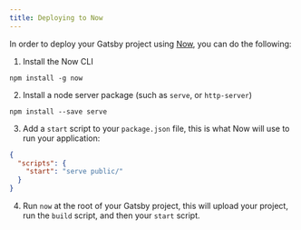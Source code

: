 ```yaml
---
title: Deploying to Now
---
```


In order to deploy your Gatsby project using [Now](https://zeit.co/now), you can do the following:

1.  Install the Now CLI

`npm install -g now`

2.  Install a node server package (such as `serve`, or `http-server`)

`npm install --save serve`

3.  Add a `start` script to your `package.json` file, this is what Now will use to run your application:

```json:title=package.json
{
  "scripts": {
    "start": "serve public/"
  }
}
```

4.  Run `now` at the root of your Gatsby project, this will upload your project, run the `build` script, and then your `start` script.
